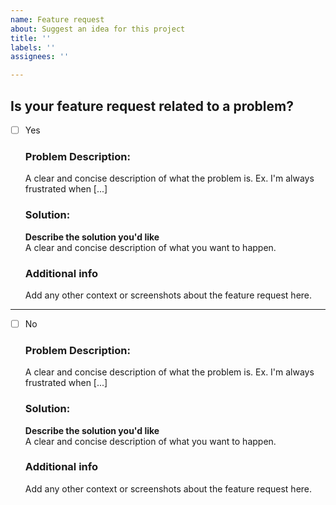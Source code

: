 ```yaml
---
name: Feature request
about: Suggest an idea for this project
title: ''
labels: ''
assignees: ''

---
```


## Is your feature request related to a problem?


- [ ] Yes  

    ### **Problem Description**: 
    A clear and concise description of what the problem is. Ex. I'm always frustrated when [...]

    ### **Solution**:
    **Describe the solution you'd like**  
    A clear and concise description of what you want to happen.

    ### **Additional info**
    Add any other context or screenshots about the feature request here.

---
- [ ] No  
    ### **Problem Description**: 
    A clear and concise description of what the problem is. Ex. I'm always frustrated when [...]

    ### **Solution**:
    **Describe the solution you'd like**  
    A clear and concise description of what you want to happen.

    ### **Additional info**
    Add any other context or screenshots about the feature request here.
